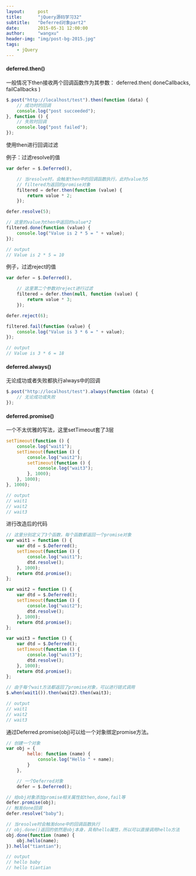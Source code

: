 ```yaml
---
layout:     post
title:      "jQuery源码学习32"
subtitle:   "Deferred对象part2"
date:       2015-05-31 12:00:00
author:     "wangxu"
header-img: "img/post-bg-2015.jpg"
tags:
    - jQuery
---
```


#### deferred.then()

一般情况下then接收两个回调函数作为其参数：
deferred.then( doneCallbacks, failCallbacks )

```javascript
$.post("http://localhost/test").then(function (data) {
    // 成功时的回调
    console.log("post succeeded");
}, function () {
    // 失败时回调
    console.log("post failed");
});
```


使用then进行回调过滤

例子：过滤resolve的值

```javascript
var defer = $.Deferred(),

	// 当resolve时，会触发then中的回调函数执行，此时value为5
	// filtered为返回的promise对象
    filtered = defer.then(function (value) {
        return value * 2;
    });

defer.resolve(5);

// 这里的value为then中返回的value*2
filtered.done(function (value) {
    console.log("Value is 2 * 5 = " + value);
});

// output
// Value is 2 * 5 = 10
```

例子，过滤reject的值

```javascript
var defer = $.Deferred(),

	// 这里第二个参数对reject进行过滤
    filtered = defer.then(null, function (value) {
        return value * 3;
    });

defer.reject(6);

filtered.fail(function (value) {
    console.log("Value is 3 * 6 = " + value);
});

// output
// Value is 3 * 6 = 18
```

#### deferred.always()

无论成功或者失败都执行always中的回调

```javascript
$.post("http://localhost/test").always(function (data) {
    // 无论成功或失败
});
```

#### deferred.promise()

一个不太优雅的写法，这里setTimeout套了3层

```javascript
setTimeout(function () {
    console.log("wait1");
    setTimeout(function () {
        console.log("wait2");
        setTimeout(function () {
            console.log("wait3");
        }, 1000);
    }, 1000);
}, 1000);

// output
// wait1
// wait2
// wait3
```

进行改造后的代码

```javascript
// 这里分别定义了3个函数，每个函数都返回一个promise对象
var wait1 = function () {
    var dtd = $.Deferred();
    setTimeout(function () {
        console.log("wait1");
        dtd.resolve();
    }, 1000);
    return dtd.promise();
};

var wait2 = function () {
    var dtd = $.Deferred();
    setTimeout(function () {
        console.log("wait2");
        dtd.resolve();
    }, 1000);
    return dtd.promise();
};

var wait3 = function () {
    var dtd = $.Deferred();
    setTimeout(function () {
        console.log("wait3");
        dtd.resolve();
    }, 1000);
    return dtd.promise();
};

// 由于每个wait方法都返回了promise对象，可以进行链式调用
$.when(wait1()).then(wait2).then(wait3);

// output
// wait1
// wait2
// wait3
```

通过Deferred.promise(obj)可以给一个对象绑定promise方法。

```javascript
// 创建一个对象
var obj = {
        hello: function (name) {
            console.log("Hello " + name);
        }
    },

    // 一个Deferred对象
    defer = $.Deferred();

// 给obj对象添加promise相关属性如then,done,fail等
defer.promise(obj);
// 触发done回调
defer.resolve("baby");

// 当resolve时会触发done中的回调函数执行
// obj.done()返回的依然是obj本身，具有hello属性，所以可以直接调用hello方法
obj.done(function (name) {
    obj.hello(name);
}).hello("tiantian");

// output
// hello baby
// hello tiantian
```
